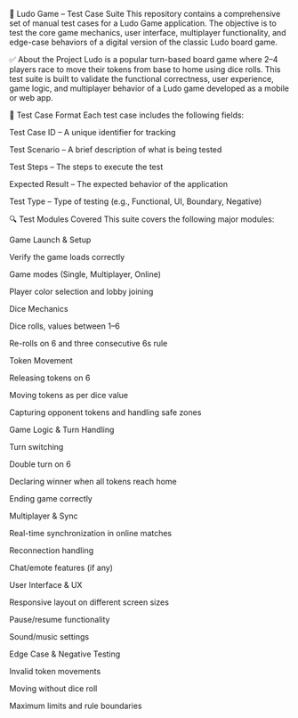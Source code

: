 🧪 Ludo Game – Test Case Suite
This repository contains a comprehensive set of manual test cases for a Ludo Game application. The objective is to test the core game mechanics, user interface, multiplayer functionality, and edge-case behaviors of a digital version of the classic Ludo board game.

✅ About the Project
Ludo is a popular turn-based board game where 2–4 players race to move their tokens from base to home using dice rolls. This test suite is built to validate the functional correctness, user experience, game logic, and multiplayer behavior of a Ludo game developed as a mobile or web app.

📑 Test Case Format
Each test case includes the following fields:

Test Case ID – A unique identifier for tracking

Test Scenario – A brief description of what is being tested

Test Steps – The steps to execute the test

Expected Result – The expected behavior of the application

Test Type – Type of testing (e.g., Functional, UI, Boundary, Negative)

🔍 Test Modules Covered
This suite covers the following major modules:

Game Launch & Setup

Verify the game loads correctly

Game modes (Single, Multiplayer, Online)

Player color selection and lobby joining

Dice Mechanics

Dice rolls, values between 1–6

Re-rolls on 6 and three consecutive 6s rule

Token Movement

Releasing tokens on 6

Moving tokens as per dice value

Capturing opponent tokens and handling safe zones

Game Logic & Turn Handling

Turn switching

Double turn on 6

Declaring winner when all tokens reach home

Ending game correctly

Multiplayer & Sync

Real-time synchronization in online matches

Reconnection handling

Chat/emote features (if any)

User Interface & UX

Responsive layout on different screen sizes

Pause/resume functionality

Sound/music settings

Edge Case & Negative Testing

Invalid token movements

Moving without dice roll

Maximum limits and rule boundaries


